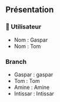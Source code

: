 ## Présentation

### 👤 Utilisateur
- Nom : Gaspar  
- Nom : Tom

### Branch
- Gaspar : gaspar
- Tom : Tom
- Amine : Amine
- Intissar : Intissar
